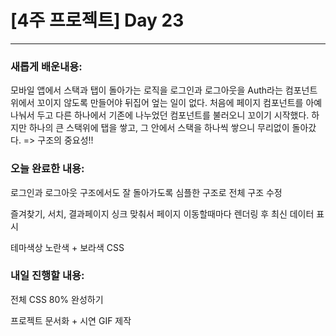 # [4주 프로젝트] Day 23

---

### 새롭게 배운내용:

모바일 앱에서 스택과 탭이 돌아가는 로직을 로그인과 로그아웃을 Auth라는 컴포넌트위에서 꼬이지 않도록 만들어야 뒤집어 엎는 일이 없다. 처음에 페이지 컴포넌트를 아예 나눠서 두고 다른 하나에서 기존에 나누었던 컴포넌트를 불러오니 꼬이기 시작했다. 하지만 하나의 큰 스택위에 탭을 쌓고, 그 안에서 스택을 하나씩 쌓으니 무리없이 돌아갔다. => 구조의 중요성!!

### 오늘 완료한 내용:

로그인과 로그아웃 구조에서도 잘 돌아가도록 심플한 구조로 전체 구조 수정

즐겨찾기, 서치, 결과페이지 싱크 맞춰서 페이지 이동할때마다 렌더링 후 최신 데이터 표시

 테마색상 노란색 + 보라색 CSS

### 내일 진행할 내용:

전체 CSS 80% 완성하기

프로젝트 문서화 + 시연 GIF 제작